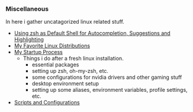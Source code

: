 ### Miscellaneous
In here i gather uncatagorized linux related stuff.
- [Using zsh as Default Shell for Autocompletion, Suggestions and Highlighting](zsh-autocompleting.md)
- [My Favorite Linux Distributions](linux-distros.md)
- [My Startup Process](startup-scripts.md)
    - Things i do after a fresh linux installation.
      - essential packages 
      - setting up zsh, oh-my-zsh, etc.
      - some configurations for nvidia drivers and other gaming stuff
      - desktop environment setup
      - setting up some aliases, environment variables, profile settings, etc.
- [Scripts and Configurations](configfiles/README.md)